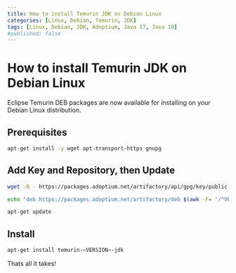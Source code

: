 ```yaml
---
title: How to install Temurin JDK on Debian Linux
categories: [Linux, Debian, Temurin, JDK]
tags: [Linux, Debian, JDK, Adoptium, Java 17, Java 19]
#published: false
---
```


# How to install Temurin JDK on Debian Linux

Eclipse Temurin DEB packages are now available for installing on your Debian Linux distribution.

## Prerequisites 
```bash
apt-get install -y wget apt-transport-https gnupg
```

## Add Key and Repository, then Update
```bash
wget -O - https://packages.adoptium.net/artifactory/api/gpg/key/public | apt-key add -
```
```bash
echo "deb https://packages.adoptium.net/artifactory/deb $(awk -F= '/^VERSION_CODENAME/{print$2}' /etc/os-release) main" | tee /etc/apt/sources.list.d/adoptium.list
```
```bash
apt-get update
```

## Install
```bash
apt-get install temurin-<VERSION>-jdk
```

Thats all it takes!